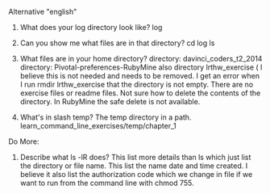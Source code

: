 Alternative "english"

1. What does your log directory look like?
  log

2. Can you show me what files are in that directory?
  cd log
  ls


3. What files are in your home directory?
  directory: davinci_coders_t2_2014
  directory: Pivotal-preferences-RubyMine
  also directory lrthw_exercise ( I believe this is not needed and needs to be
  removed.  I get an error when I run rmdir lrthw_exercise that the directory is
  not empty.  There are no exercise files or readme files.  Not sure how to delete
  the contents of the directory.  In RubyMine the safe delete is not available.

4. What's in slash temp? The temp directory in a path. learn_command_line_exercises/temp/chapter_1

Do More:

1. Describe what ls -lR does?
  This list more details than ls which just list the directory or file name.
  This list the name date and time created.  I believe it also list the authorization
  code which we change in file if we want to run from the command line with
  chmod 755.

